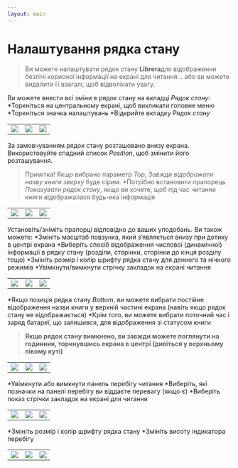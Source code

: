 ```yaml
---
layout: main
---
```


# Налаштування рядка стану

> Ви можете налаштувати рядок стану **Librera**для відображення безлічі корисної інформації на екрані для читання... або ви можете видалити її взагалі, щоб відволікати увагу.

Ви можете внести всі зміни в рядок стану на вкладці _Рядок стану_:
*Торкніться на центральному екрані, щоб викликати головне меню
*Торкніться значка налаштувань
*Відкрийте вкладку _Рядок стану_

||||
|-|-|-|
|![](1.jpg)|![](2.jpg)|![](3.jpg)|

За замовчуванням рядок стану розташовано внизу екрана. Використовуйте спадний список _Position_, щоб змінити його розташування.
> Примітка! Якщо вибрано параметр _Top_, _Завжди відображати назву книги зверху_ буде сірим.
*Потрібно встановити прапорець _Показувати рядок стану_, якщо ви хочете, щоб під час читання книги відображалася будь-яка інформація

||||
|-|-|-|
|![](20.jpg)|![](22.jpg)|![](21.jpg)|

Установіть/зніміть прапорці відповідно до ваших уподобань. Ви також можете:
*Змініть масштаб повзунка, який з’являється внизу при дотику в центрі екрана
*Виберіть спосіб відображення числової (динамічної) інформації в рядку стану (розділи, сторінки, сторінки до кінця розділу тощо)
*Змініть розмір і колір шрифту рядка стану для денного та нічного режимів
*Увімкнути/вимкнути стрічку закладок на екрані читання

||||
|-|-|-|
|![](30.jpg)|![](31.jpg)|![](32.jpg)|

*Якщо позиція рядка стану _Bottom_, ви можете вибрати постійне відображення назви книги у верхній частині екрана (навіть якщо рядок стану не відображається)
*Крім того, ви можете вибрати поточний час і заряд батареї, що залишився, для відображення зі статусом книги
> **Якщо рядок стану вимкнено, ви завжди можете поглянути на годинник, торкнувшись екрана в центрі (дивіться у верхньому лівому куті)**
 
||||
|-|-|-|
|![](40.jpg)|![](41.jpg)|![](42.jpg)|

*Увімкнути або вимкнути панель перебігу читання
*Виберіть, які позначки на панелі перебігу ви віддаєте перевагу (якщо є)
*Виберіть показ стрічки закладок на екрані для читання

||||
|-|-|-|
|![](50.jpg)|![](51.jpg)|![](52.jpg)|

*Змініть розмір і колір шрифту рядка стану
*Змініть висоту індикатора перебігу

||||
|-|-|-|
|![](60.jpg)|![](61.jpg)|![](622.jpg)|
